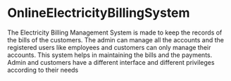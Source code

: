 # OnlineElectricityBillingSystem
The Electricity Billing Management System is made to keep the records of the bills of the customers.
The admin can manage all the accounts and the registered users like employees and customers can only 
manage their accounts. This system helps in maintaining the bills and the payments. Admin and customers
have a different interface and different privileges according to their needs

